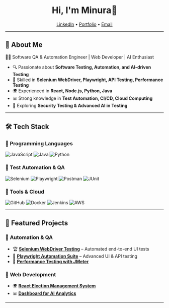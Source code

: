 <h1 align="center">Hi, I'm Minura👋</h1>
<p align="center">
  <a href="https://www.linkedin.com/in/your-profile/">LinkedIn</a> •
  <a href="https://yourportfolio.com/">Portfolio</a> •
  <a href="mailto:your.email@example.com">Email</a>
</p>

---

## 🚀 About Me  
👨‍💻 Software QA & Automation Engineer | Web Developer | AI Enthusiast  

- 🔍 Passionate about **Software Testing, Automation, and AI-driven Testing**  
- 🤖 Skilled in **Selenium WebDriver, Playwright, API Testing, Performance Testing**  
- 🌍 Experienced in **React, Node.js, Python, Java**  
- 📊 Strong knowledge in **Test Automation, CI/CD, Cloud Computing**  
- 🎯 Exploring **Security Testing & Advanced AI in Testing**  

---

## 🛠️ Tech Stack  
### 🔹 Programming Languages  
![JavaScript](https://img.shields.io/badge/JavaScript-F7DF1E?style=flat&logo=javascript&logoColor=black)
![Java](https://img.shields.io/badge/Java-ED8B00?style=flat&logo=java&logoColor=white)
![Python](https://img.shields.io/badge/Python-3776AB?style=flat&logo=python&logoColor=white)

### 🔹 Test Automation & QA  
![Selenium](https://img.shields.io/badge/Selenium-43B02A?style=flat&logo=selenium&logoColor=white)
![Playwright](https://img.shields.io/badge/Playwright-2EAD33?style=flat&logo=playwright&logoColor=white)
![Postman](https://img.shields.io/badge/Postman-FF6C37?style=flat&logo=postman&logoColor=white)
![JUnit](https://img.shields.io/badge/JUnit-25A162?style=flat&logo=junit5&logoColor=white)

### 🔹 Tools & Cloud  
![GitHub](https://img.shields.io/badge/GitHub-181717?style=flat&logo=github&logoColor=white)
![Docker](https://img.shields.io/badge/Docker-2496ED?style=flat&logo=docker&logoColor=white)
![Jenkins](https://img.shields.io/badge/Jenkins-D24939?style=flat&logo=jenkins&logoColor=white)
![AWS](https://img.shields.io/badge/AWS-232F3E?style=flat&logo=amazonaws&logoColor=white)

---

## 📂 Featured Projects  
### 🔹 **Automation & QA**  
- 🏆 [**Selenium WebDriver Testing**](https://github.com/yourusername/selenium-project) – Automated end-to-end UI tests  
- 🎯 [**Playwright Automation Suite**](https://github.com/yourusername/playwright-project) – Advanced UI & API testing  
- 🚀 [**Performance Testing with JMeter**](https://github.com/yourusername/jmeter-performance-testing)  

### 🔹 **Web Development**  
- 🌍 [**React Election Management System**](https://github.com/yourusername/e-votie)  
- 📊 [**Dashboard for AI Analytics**](https://github.com/yourusername/ai-dashboard)  

---

